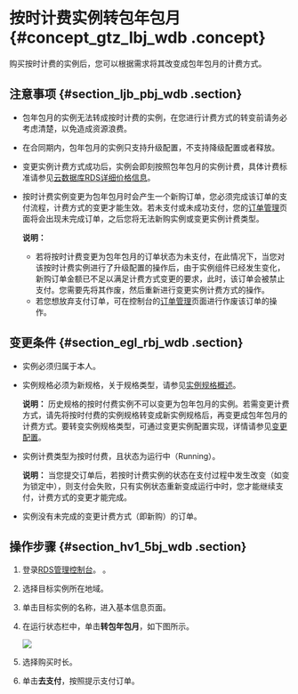 # 按时计费实例转包年包月 {#concept_gtz_lbj_wdb .concept}

购买按时计费的实例后，您可以根据需求将其改变成包年包月的计费方式。

## 注意事项 {#section_ljb_pbj_wdb .section}

-   包年包月的实例无法转成按时计费的实例，在您进行计费方式的转变前请务必考虑清楚，以免造成资源浪费。
-   在合同期内，包年包月的实例只支持升级配置，不支持降级配置或者释放。
-   变更实例计费方式成功后，实例会即刻按照包年包月的实例计费，具体计费标准请参见[云数据库RDS详细价格信息](https://www.alibabacloud.com/zh/product/apsaradb-for-rds?spm=a3c0i.7960336.224002.19.36d0517916iYGN#pricing)。
-   按时计费实例变更为包年包月时会产生一个新购订单，您必须完成该订单的支付流程，计费方式的变更才能生效。若未支付或未成功支付，您的[订单管理](https://expense.console.aliyun.com/?spm=5176.2020520101.1001.dexpense1.Z4f6la#/order/list/)页面将会出现未完成订单，之后您将无法新购实例或变更实例计费类型。

    **说明：** 

    -   若将按时计费变更为包年包月的订单状态为未支付，在此情况下，当您对该按时计费实例进行了升级配置的操作后，由于实例组件已经发生变化，新购订单金额已不足以满足计费方式变更的要求，此时，该订单会被禁止支付。您需要先将其作废，然后重新进行变更实例计费方式的操作。
    -   若您想放弃支付订单，可在控制台的[订单管理](https://expense.console.aliyun.com/?spm=5176.2020520101.1001.dexpense1.Z4f6la#/order/list/)页面进行作废该订单的操作。

## 变更条件 {#section_egl_rbj_wdb .section}

-   实例必须归属于本人。

-   实例规格必须为新规格，关于规格类型，请参见[实例规格概述](../../../../intl.zh-CN/产品简介/实例规格/实例规格概述.md#)。

    **说明：** 历史规格的按时付费实例不可以变更为包年包月的实例。若需变更计费方式，请先将按时付费的实例规格转变成新实例规格后，再变更成包年包月的计费方式。要转变实例规格类型，可通过变更实例配置实现，详情请参见[变更配置](intl.zh-CN/用户指南/实例管理/变更配置.md#)。

-   实例计费类型为按时付费，且状态为运行中（Running）。

    **说明：** 当您提交订单后，若按时计费实例的状态在支付过程中发生改变（如变为锁定中），则支付会失败，只有实例状态重新变成运行中时，您才能继续支付，计费方式的变更才能完成。

-   实例没有未完成的变更计费方式（即新购）的订单。


## 操作步骤 {#section_hv1_5bj_wdb .section}

1.  登录[RDS管理控制台](https://rds.console.aliyun.com/?spm=5176.doc26177.2.2.iYOCik)。 。
2.  选择目标实例所在地域。
3.  单击目标实例的名称，进入基本信息页面。
4.  在运行状态栏中，单击**转包年包月**，如下图所示。

    ![](http://static-aliyun-doc.oss-cn-hangzhou.aliyuncs.com/assets/img/7882/3011_zh-CN.png)

5.  选择购买时长。
6.  单击**去支付**，按照提示支付订单。

